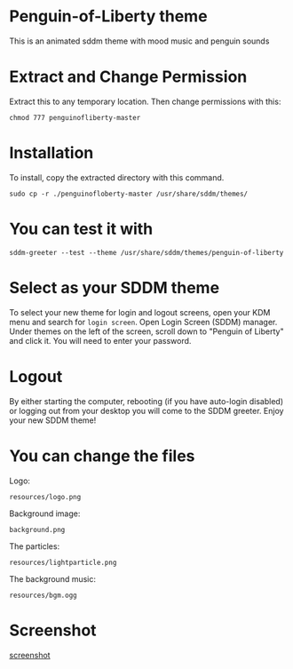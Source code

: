 # Penguin-of-Liberty theme

This is an animated sddm theme with mood music and penguin sounds

# Extract and Change Permission

Extract this to any temporary location. Then change permissions with this:

    chmod 777 penguinofliberty-master
    
# Installation

To install, copy the extracted directory with this command.
    
    sudo cp -r ./penguinofloberty-master /usr/share/sddm/themes/

# You can test it with

    sddm-greeter --test --theme /usr/share/sddm/themes/penguin-of-liberty

# Select as your SDDM theme

To select your new theme for login and logout screens, open your KDM menu and search for <code>login screen</code>. Open 
Login Screen (SDDM) manager. Under themes on the left of the screen, scroll down to "Penguin of Liberty" and click it. You will need to enter your password.

# Logout

By either starting the computer, rebooting (if you have auto-login disabled) or logging out from your desktop you will come to the SDDM greeter. Enjoy your new SDDM theme!

# You can change the files

Logo:

    resources/logo.png

Background image:

    background.png
    
The particles:

    resources/lightparticle.png
    
The background music:

    resources/bgm.ogg
    
# Screenshot
    
[screenshot](screenshot.jpg)

